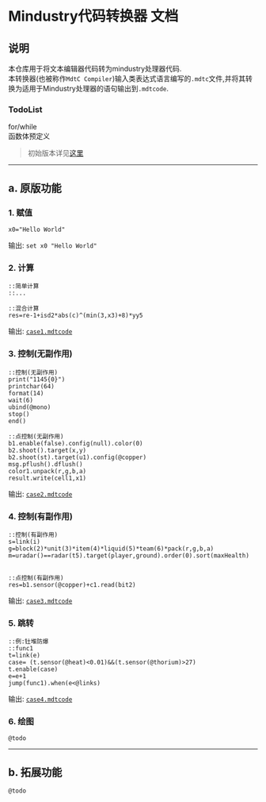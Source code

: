 # Mindustry代码转换器 文档

## 说明

本仓库用于将文本编辑器代码转为mindustry处理器代码.  
本转换器(也被称作`MdtC Compiler`)输入类表达式语言编写的`.mdtc`文件,并将其转换为适用于Mindustry处理器的语句输出到`.mdtcode`.

### TodoList  
for/while  
函数体预定义

> 初始版本详见[这里](./readme_original.txt)

---

## a. 原版功能
### 1. 赋值
```githubexpressionlanguage
x0="Hello World"
```

输出: `set x0 "Hello World"`


### 2. 计算
```githubexpressionlanguage
::简单计算
::...

::混合计算
res=re-1+isd2*abs(c)^(min(3,x3)+8)*yy5
```
输出: [`case1.mdtcode`](./sample_cases/case1.mdtcode)


### 3. 控制(无副作用)
```githubexpressionlanguage
::控制(无副作用)
print("1145{0}")
printchar(64)
format(14)
wait(6)
ubind(@mono)
stop()
end()

::点控制(无副作用)
b1.enable(false).config(null).color(0)
b2.shoot().target(x,y)
b2.shoot(st).target(u1).config(@copper)
msg.pflush().dflush()
color1.unpack(r,g,b,a)
result.write(cell1,x1)
```
输出: [`case2.mdtcode`](./sample_cases/case2.mdtcode)


### 4. 控制(有副作用)
```githubexpressionlanguage
::控制(有副作用)
s=link(i)
g=block(2)*unit(3)*item(4)*liquid(5)*team(6)*pack(r,g,b,a)
m=uradar()==radar(t5).target(player,ground).order(0).sort(maxHealth)


::点控制(有副作用)
res=b1.sensor(@copper)+c1.read(bit2)
```
输出: [`case3.mdtcode`](./sample_cases/case3.mdtcode)


### 5. 跳转
```githubexpressionlanguage
::例:钍堆防爆
::func1
t=link(e)
case= (t.sensor(@heat)<0.01)&&(t.sensor(@thorium)>27)
t.enable(case)
e=e+1
jump(func1).when(e<@links)
```
输出: [`case4.mdtcode`](./sample_cases/case4.mdtcode)


### 6. 绘图
`@todo`

---

## b. 拓展功能
`@todo`
